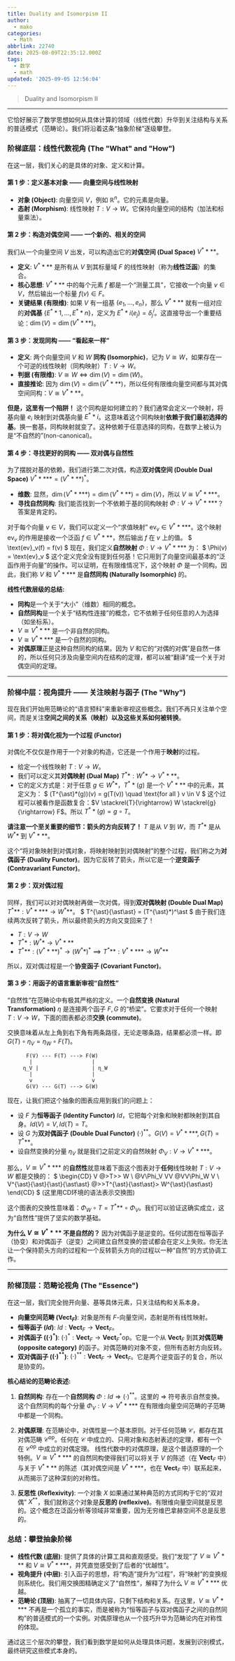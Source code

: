 ```yaml
---
title: Duality and Isomorpism II
author:
  - mako
categories:
  - Math
abbrlink: 22740
date: 2025-08-09T22:35:12.000Z
tags:
  - 数学
  - math
updated: '2025-09-05 12:56:04'
---
```

> Duality and Isomorpism II
<!--more-->
----

它恰好展示了数学思想如何从具体计算的领域（线性代数）升华到关注结构与关系的普适模式（范畴论）。我们将沿着这条“抽象阶梯”逐级攀登。

### 阶梯底层：线性代数视角 (The "What" and "How")

在这一层，我们关心的是具体的对象、定义和计算。

#### 第 1 步：定义基本对象 —— 向量空间与线性映射

- **对象 (Object)**: 向量空间 $V$，例如 $\mathbb{R}^n$。它的元素是向量。
- **态射 (Morphism)**: 线性映射 $T: V \to W$。它保持向量空间的结构（加法和标量乘法）。

#### 第 2 步：构造对偶空间 —— 一个新的、相关的空间

我们从一个向量空间 $V$ 出发，可以构造出它的**对偶空间 (Dual Space)** $V^{\ast}{\ast}{\ast}*$。

- **定义**: $V^{\ast}{\ast}{\ast}*$ 是所有从 $V$ 到其标量域 $F$ 的线性映射（称为**线性泛函**）的集合。
- **核心思想**: $V^{\ast}{\ast}{\ast}*$ 中的每个元素 $f$ 都是一个“测量工具”，它接收一个向量 $v \in V$，然后输出一个标量 $f(v) \in F$。
- **关键结果 (有限维)**: 如果 $V$ 有一组基 $\{e_1, \dots, e_n\}$，那么 $V^{\ast}{\ast}{\ast}*$ 就有一组对应的**对偶基** $\{E^{\ast}{\ast}1, \dots, E^{\ast}{\ast}n\}$，定义为 $E^{\ast}{\ast}i(e_j) = \delta^{i}_{j}$。这直接导出一个重要结论：$\dim(V) = \dim(V^{\ast}{\ast}{\ast}*)$。

#### 第 3 步：发现同构 —— “看起来一样”

- **定义**: 两个向量空间 $V$ 和 $W$ **同构 (Isomorphic)**，记为 $V \cong W$，如果存在一个可逆的线性映射（同构映射）$T: V \to W$。
- **判据 (有限维)**: $V \cong W \iff \dim(V) = \dim(W)$。
- **直接推论**: 因为 $\dim(V) = \dim(V^{\ast}{\ast}{\ast}*)$，所以任何有限维向量空间都与其对偶空间同构：$V \cong V^{\ast}{\ast}{\ast}*$。

**但是，这里有一个陷阱！** 这个同构是如何建立的？我们通常会定义一个映射，将基向量 $e_i$ 映射到对偶基向量 $E^{\ast}{\ast}i$。这意味着这个同构映射**依赖于我们最初选择的基**。换一套基，同构映射就变了。这种依赖于任意选择的同构，在数学上被认为是“不自然的”(non-canonical)。

#### 第 4 步：寻找更好的同构 —— 双对偶与自然性

为了摆脱对基的依赖，我们进行第二次对偶，构造**双对偶空间 (Double Dual Space)** $V^{\ast}{\ast}{\ast}{\ast\ast} = (V^{\ast}{\ast}{\ast}*)^\ast$。

- **维数**: 显然，$\dim(V^{\ast}{\ast}{\ast}{\ast\ast}) = \dim(V^{\ast}{\ast}{\ast}*) = \dim(V)$，所以 $V \cong V^{\ast}{\ast}{\ast}{\ast\ast}$。
- **寻找自然同构**: 我们能否找到一个不依赖于基的同构映射 $\Phi: V \to V^{\ast}{\ast}{\ast}{\ast\ast}$？答案是肯定的。

对于每个向量 $v \in V$，我们可以定义一个“求值映射” $\text{ev}_v \in V^{\ast}{\ast}{\ast}{\ast\ast}$。这个映射 $\text{ev}_v$ 的作用是接收一个泛函 $f \in V^{\ast}{\ast}{\ast}*$，然后输出 $f$ 在 $v$ 上的值。
$
\text{ev}_v(f) = f(v)
$
现在，我们定义**自然映射** $\Phi: V \to V^{\ast}{\ast}{\ast}{\ast\ast}$ 为：
$
\Phi(v) = \text{ev}_v
$
这个定义完全没有提到任何基！它只用到了向量空间最基本的“泛函作用于向量”的操作。可以证明，在有限维情况下，这个映射 $\Phi$ 是一个同构。因此，我们称 $V$ 和 $V^{\ast}{\ast}{\ast}{\ast\ast}$ 是**自然同构 (Naturally Isomorphic)** 的。

**线性代数层级的总结:**

- **同构**是一个关于“大小”（维数）相同的概念。
- **自然同构**是一个关于“结构性连接”的概念，它不依赖于任何任意的人为选择（如坐标系）。
- $V \cong V^{\ast}{\ast}{\ast}*$ 是一个非自然的同构。
- $V \cong V^{\ast}{\ast}{\ast}{\ast\ast}$ 是一个自然的同构。
- **对偶原理**正是这种自然同构的结果。因为 $V$ 和它的“对偶的对偶”是自然一体的，所以任何只涉及向量空间内在结构的定理，都可以被“翻译”成一个关于对偶空间的定理。

----

### 阶梯中层：视角提升 —— 关注映射与函子 (The "Why")

现在我们开始用范畴论的“语言预科”来重新审视这些概念。我们不再只关注单个空间，而是关注**空间之间的关系（映射）**以及**这些关系如何被转换**。

#### 第 1 步：将对偶化视为一个过程 (Functor)

对偶化不仅仅是作用于一个对象的构造，它还是一个作用于**映射**的过程。

- 给定一个线性映射 $T: V \to W$。
- 我们可以定义其**对偶映射 (Dual Map)** $T^{\ast}*: W^{\ast}* \to V^{\ast}{\ast}{\ast}*$。
- 它的定义方式是：对于任意 $g \in W^{\ast}*$，$T^{\ast}*(g)$ 是一个 $V^{\ast}{\ast}{\ast}*$ 中的元素，其定义为：
  $
  (T^{\ast}*(g))(v) = g(T(v)) \quad \text{for all } v \in V
  $
  这个过程可以被看作是函数复合：$V \stackrel{T}{\rightarrow} W \stackrel{g}{\rightarrow} F$。所以 $T^{\ast}*(g) = g \circ T$。

**请注意一个至关重要的细节：箭头的方向反转了！**
$T$ 是从 $V$ 到 $W$，而 $T^{\ast}*$ 是从 $W^{\ast}*$ 到 $V^{\ast}{\ast}{\ast}*$。

这个“将对象映射到对偶对象，将映射映射到对偶映射”的整个过程，我们称之为**对偶函子 (Duality Functor)**。因为它反转了箭头，所以它是一个**逆变函子 (Contravariant Functor)**。

#### 第 2 步：双对偶过程

同样，我们可以对对偶映射再做一次对偶，得到**双对偶映射 (Double Dual Map)** $T^{\ast}{\ast\ast}: V^{\ast}{\ast}{\ast}{\ast\ast} \to W^{\ast}{\ast\ast}$。
$
T^{\ast}{\ast\ast} = (T^{\ast}*)^\ast
$
由于我们连续两次反转了箭头，所以最终箭头的方向又变回来了！

- $T: V \to W$
- $T^{\ast}*: W^{\ast}* \to V^{\ast}{\ast}{\ast}*$
- $T^{\ast}{\ast\ast}: (V^{\ast}{\ast}{\ast}*)^\ast \to (W^{\ast}*)^\ast \implies T^{\ast}{\ast\ast}: V^{\ast}{\ast}{\ast}{\ast\ast} \to W^{\ast}{\ast\ast}$

所以，双对偶过程是一个**协变函子 (Covariant Functor)**。

#### 第 3 步：用函子的语言重新审视“自然性”

“自然性”在范畴论中有极其严格的定义。一个**自然变换 (Natural Transformation)** $\eta$ 是连接两个函子 $F, G$ 的“桥梁”。它要求对于任何一个映射 $T: V \to W$，下面的图表都必须**交换 (commute)**。

交换意味着从左上角到右下角有两条路径，无论走哪条路，结果都必须一样。即 $G(T) \circ \eta_V = \eta_W \circ F(T)$。

```text
      F(V) --- F(T) ---> F(W)
       |                   |
     η_V |                 | η_W
       |                   |
       v                   v
      G(V) --- G(T) ---> G(W)
```

现在，让我们把这个抽象的图表应用到我们的问题上：

- 设 $F$ 为**恒等函子 (Identity Functor)** $Id$，它把每个对象和映射都映射到其自身。$Id(V) = V, Id(T) = T$。
- 设 $G$ 为**双对偶函子 (Double Dual Functor)** $(\cdot)^{\ast\ast}$。$G(V) = V^{\ast}{\ast}{\ast}{\ast\ast}, G(T) = T^{\ast}{\ast\ast}$。
- 设自然变换的分量 $\eta_V$ 就是我们之前定义的自然映射 $\Phi_V: V \to V^{\ast}{\ast}{\ast}{\ast\ast}$。

那么，$V \cong V^{\ast}{\ast}{\ast}{\ast\ast}$ 的**自然性**就意味着下面这个图表对于**任何**线性映射 $T: V \to W$ 都是交换的：
$
\begin{CD}
V @>T>> W \\
@V\Phi_V VV @VV\Phi_W V \\
V^{\ast}{\ast}{\ast}{\ast\ast} @>>T^{\ast}{\ast\ast}> W^{\ast}{\ast\ast}
\end{CD}
$
(这里用CD环境的语法表示交换图)

这个图表的交换性意味着：$\Phi_W \circ T = T^{\ast}{\ast\ast} \circ \Phi_V$。我们可以验证这确实成立，这为“自然性”提供了坚实的数学基础。

**为什么 $V \cong V^{\ast}{\ast}{\ast}*$ 不是自然的？**
因为对偶函子是逆变的。任何试图在恒等函子（协变）和对偶函子（逆变）之间建立自然变换的尝试都会在定义上失败。你无法让一个保持箭头方向的过程和一个反转箭头方向的过程以一种“自然”的方式协调工作。

----

### 阶梯顶层：范畴论视角 (The "Essence")

在这一层，我们完全抛开向量、基等具体元素，只关注结构和关系本身。

- **向量空间范畴 ($\textbf{Vect}_F$)**: 对象是所有 $F$-向量空间，态射是所有线性映射。
- **恒等函子 ($Id$)**: $Id: \textbf{Vect}_F \to \textbf{Vect}_F$。
- **对偶函子 ($(\cdot)^\ast$)**: $(\cdot)^\ast: \textbf{Vect}_F \to \textbf{Vect}_F^{\ast}{\text{op}}$。它是一个从 $\textbf{Vect}_F$ 到其**对偶范畴 (opposite category)** 的函子。对偶范畴的对象不变，但所有态射方向反转。
- **双对偶函子 ($(\cdot)^{\ast\ast}$)**: $(\cdot)^{\ast\ast}: \textbf{Vect}_F \to \textbf{Vect}_F$。它是两个逆变函子的复合，所以是协变的。

**核心结论的范畴论表述:**

1. **自然同构**: 存在一个**自然同构** $\Phi: Id \Rightarrow (\cdot)^{\ast\ast}$。这里的 $\Rightarrow$ 符号表示自然变换。这个自然同构的每个分量 $\Phi_V: V \to V^{\ast}{\ast}{\ast}{\ast\ast}$ 在有限维向量空间范畴的子范畴中都是一个同构。

2. **对偶原理**: 在范畴论中，对偶性是一个基本原则。对于任何范畴 $\mathcal{C}$，都存在其对偶范畴 $\mathcal{C}^{\text{op}}$。任何在 $\mathcal{C}$ 中成立的、只用对象和态射表述的定理，都有一个在 $\mathcal{C}^{\text{op}}$ 中成立的对偶定理。
    线性代数中的对偶原理，是这个普适原理的一个特例。$V \cong V^{\ast}{\ast}{\ast}{\ast\ast}$ 的自然同构使得我们可以将关于 $V$ 的陈述（在 $\textbf{Vect}_F$ 中）与关于 $V^{\ast}{\ast}{\ast}*$ 的陈述（其对偶空间是 $V^{\ast}{\ast}{\ast}{\ast\ast}$，也在 $\textbf{Vect}_F$ 中）联系起来，从而揭示了这种深刻的对称性。

3. **反思性 (Reflexivity)**: 一个对象 $X$ 如果通过某种典范的方式同构于它的“双对偶” $X^{\ast\ast}$，我们就称这个对象是**反思的 (reflexive)**。有限维向量空间就是反思的。这个概念在泛函分析等领域非常重要，因为无穷维巴拿赫空间不总是反思的。

### 总结：攀登抽象阶梯

- **线性代数 (底层)**: 提供了具体的计算工具和直观感受。我们“发现”了 $V \cong V^{\ast}{\ast}{\ast}*$ 和 $V \cong V^{\ast}{\ast}{\ast}{\ast\ast}$，并凭直觉感受到了后者的“优越性”。
- **视角提升 (中层)**: 引入函子的思想，将“构造”提升为“过程”，将“映射”的变换规则系统化。我们用交换图精确定义了“自然性”，解释了为什么 $V \cong V^{\ast}{\ast}{\ast}{\ast\ast}$ 优越。
- **范畴论 (顶层)**: 抽离了一切具体内容，只剩下结构和关系。在这里，$V \cong V^{\ast}{\ast}{\ast}{\ast\ast}$ 不再是一个孤立的事实，而是被称为“恒等函子与双对偶函子之间的自然同构”的普适模式的一个实例。对偶原理也从一个技巧升华为范畴论内在对称性的体现。

通过这三个层次的攀登，我们看到数学是如何从处理具体问题，发展到识别模式，最终研究这些模式本身的。
